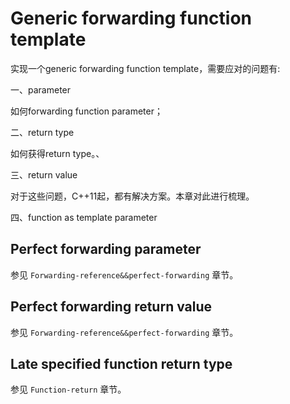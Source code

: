 # Generic forwarding function template

实现一个generic forwarding function template，需要应对的问题有:

一、parameter

如何forwarding function parameter；

二、return type

如何获得return type。、

三、return value

对于这些问题，C++11起，都有解决方案。本章对此进行梳理。

四、function as template parameter

## Perfect forwarding parameter

参见 `Forwarding-reference&&perfect-forwarding` 章节。



## Perfect forwarding return value

参见 `Forwarding-reference&&perfect-forwarding` 章节。



## Late specified function return type

参见 `Function-return` 章节。

